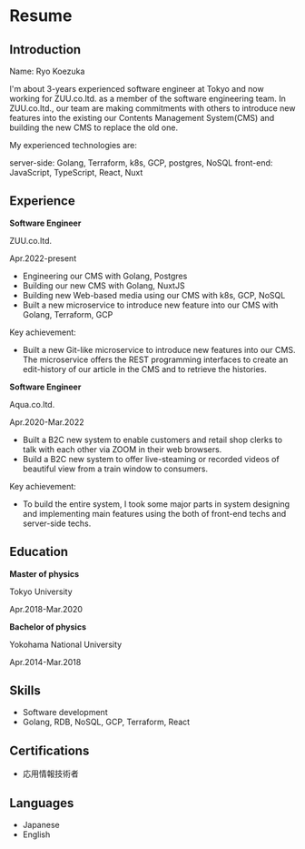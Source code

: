 # Resume

## Introduction

Name: Ryo Koezuka

I'm about 3-years experienced software engineer at Tokyo and now working for ZUU.co.ltd. as a member of the software engineering team. In ZUU.co.ltd., our team are making commitments with others to introduce new features into the existing our Contents Management System(CMS) and building the new CMS to replace the old one.

My experienced technologies are:

server-side: Golang, Terraform, k8s, GCP, postgres, NoSQL
front-end: JavaScript, TypeScript, React, Nuxt

## Experience

**Software Engineer**

ZUU.co.ltd.

Apr.2022-present

- Engineering our CMS with Golang, Postgres
- Building our new CMS with Golang, NuxtJS
- Building new Web-based media using our CMS with k8s, GCP, NoSQL
- Built a new microservice to introduce new feature into our CMS with Golang, Terraform, GCP 

Key achievement:

- Built a new Git-like microservice to introduce new features into our CMS. The microservice offers the REST programming interfaces to create an edit-history of our article in the CMS and to retrieve the histories.

**Software Engineer**

Aqua.co.ltd.

Apr.2020-Mar.2022

- Built a B2C new system to enable customers and retail shop clerks to talk with each other via ZOOM in their web browsers.
- Build a B2C new system to offer live-steaming or recorded videos of beautiful view from a train window to consumers.

Key achievement:

- To build the entire system, I took some major parts in system designing and implementing main features using the both of front-end techs and server-side techs.

## Education

**Master of physics**

Tokyo University

Apr.2018-Mar.2020

**Bachelor of physics**

Yokohama National University

Apr.2014-Mar.2018

## Skills

- Software development 
- Golang, RDB, NoSQL, GCP, Terraform, React

## Certifications

- 応用情報技術者

## Languages

- Japanese
- English